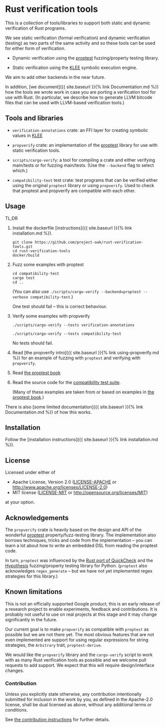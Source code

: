 # Rust verification tools

This is a collection of tools/libraries to support both static
and dynamic verification of Rust programs.

We see static verification (formal verification) and dynamic verification
(testing) as two parts of the same activity and so these tools can be used for
either form of verification.

- Dynamic verification using the
  [proptest](https://github.com/AltSysrq/proptest)
  fuzzing/property testing library.

- Static verification using the
  [KLEE](http://klee.github.io/)
  symbolic execution engine.

We aim to add other backends in the near future.

In addition, [we document]({{ site.baseurl }}{% link Documentation.md %}) how the tools we wrote work
in case you are porting a verification tool for use with Rust.
(In particular, we describe how to generate LLVM bitcode files that can
be used with LLVM-based verification tools.)


## Tools and libraries

- `verification-annotations` crate: an FFI layer for creating symbolic values in
  [KLEE](http://klee.github.io/)

- `propverify` crate:
  an implementation of the [proptest](https://github.com/AltSysrq/proptest)
  library for use with static verification tools.

- `scripts/cargo-verify`: a tool for compiling a crate and
  either verifying main/tests or for fuzzing main/tests.
  (Use the `--backend` flag to select which.)

- `compatibility-test` test crate:
  test programs that can be verified either using the original `proptest`
  library or using `propverify`.
  Used to check that proptest and propverify are compatible with each other.


## Usage

TL;DR

1. Install the dockerfile [instructions]({{ site.baseurl }}{% link installation.md %}).

    ``` shell
    git clone https://github.com/project-oak/rust-verification-tools.git
    cd rust-verification-tools
    docker/build
    ```

2. Fuzz some examples with proptest

   ```
   cd compatibility-test
   cargo test
   cd ..
   ```

   (You can also use
   `./scripts/cargo-verify --backend=proptest --verbose compatibility-test`.)

   One test should fail – this is correct behaviour.

3. Verify some examples with propverify

   `./scripts/cargo-verify --tests verification-annotations`

   `./scripts/cargo-verify --tests compatibility-test`

   No tests should fail.

4. Read [the propverify intro]({{ site.baseurl }}{% link using-propverify.md %}) for an example
   of fuzzing with `proptest` and verifying with `propverify`.

5. Read [the proptest book](https://altsysrq.github.io/proptest-book/intro.html)

6. Read the source code for the [compatibility test suite][compatibility-test].

   (Many of these examples are taken from or based on examples in
   [the proptest book](https://altsysrq.github.io/proptest-book/intro.html).)

There is also [some limited documentation]({{ site.baseurl }}{% link Documentation.md %}) of how this works.


## Installation

Follow the [installation instructions]({{ site.baseurl }}{% link installation.md %}).


## License

Licensed under either of

- Apache License, Version 2.0 ([LICENSE-APACHE][LICENSE-APACHE] or
  http://www.apache.org/licenses/LICENSE-2.0)
- MIT license ([LICENSE-MIT][LICENSE-MIT] or
  http://opensource.org/licenses/MIT)

at your option.


## Acknowledgements

The `propverify` crate is heavily based on the design and API of the wonderful
[proptest](https://github.com/AltSysrq/proptest)
property/fuzz-testing library.
The implementation also borrows techniques, tricks and code
from the implementation – you can learn a lot about how to write
an embedded DSL from reading the proptest code.

In turn, `proptest` was influenced by
the [Rust port of QuickCheck](https://github.com/burntsushi/quickcheck)
and
the [Hypothesis](https://hypothesis.works/) fuzzing/property testing library for Python.
(`proptest` also acknowledges `regex_generate` – but we have not yet implemented
regex strategies for this library.)


## Known limitations

This is not an officially supported Google product;
this is an early release of a research project
to enable experiments, feedback and contributions.
It is probably not useful to use on real projects at this stage
and it may change significantly in the future.

Our current goal is to make `propverify` as compatible with
`proptest` as possible but we are not there yet.
The most obvious features that are not even implemented are
support for
using regular expressions for string strategies,
the `Arbitrary` trait,
`proptest-derive`.

We would like the `propverify` library and the `cargo-verify` script
to work with as many Rust verification tools as possible
and we welcome pull requests to add support.
We expect that this will require design/interface changes.


### Contribution

Unless you explicitly state otherwise, any contribution intentionally
submitted for inclusion in the
work by you, as defined in the Apache-2.0 license, shall be dual licensed as
above, without any
additional terms or conditions.

See [the contribution instructions][CONTRIBUTING] for further details.

[git repo]: https://github.com/project-oak/rust-verification-tools
[LICENSE-APACHE]: https://github.com/project-oak/rust-verification-tools/LICENSE-APACHE
[LICENSE-MIT]: https://github.com/project-oak/rust-verification-tools/LICENSE-MIT
[CONTRIBUTING]: https://github.com/project-oak/rust-verification-tools/CONTRIBUTING.md
[compatibility-test]: https://github.com/project-oak/rust-verification-tools/compatibility-test/src
